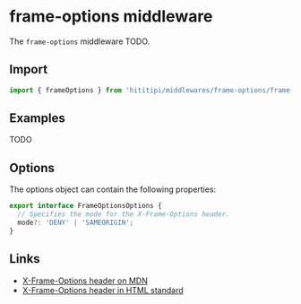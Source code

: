 # frame-options middleware

The `frame-options` middleware TODO.

## Import

```js
import { frameOptions } from 'hititipi/middlewares/frame-options/frame-options.js';
```

## Examples

TODO

## Options

The options object can contain the following properties:

```ts
export interface FrameOptionsOptions {
  // Specifies the mode for the X-Frame-Options header.
  mode?: 'DENY' | 'SAMEORIGIN';
}
```

## Links

- [X-Frame-Options header on MDN](https://developer.mozilla.org/en-US/docs/Web/HTTP/Headers/X-Frame-Options)
- [X-Frame-Options header in HTML standard](https://html.spec.whatwg.org/multipage/document-lifecycle.html#the-x-frame-options-header)
